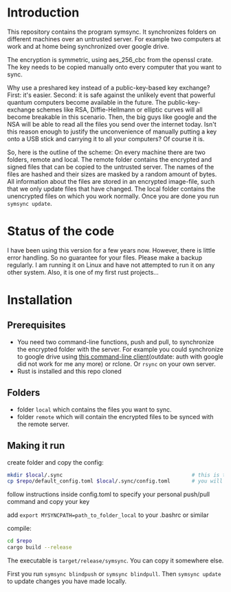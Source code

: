 # Introduction

This repository contains the program symsync. It synchronizes folders on different machines over an untrusted server. For example two computers at work and at home being synchronized over google drive. 

The encryption is symmetric, using aes_256_cbc from the openssl crate. The key needs to be copied manually onto every computer that you want to sync. 

Why use a preshared key instead of a public-key-based key exchange? First: it's easier. Second: it is safe against the unlikely event that powerful quantum computers become available in the future. The public-key-exchange schemes like RSA, Diffie-Hellmann or elliptic curves will all become breakable in this scenario. Then, the big guys like google and the NSA will be able to read all the files you send over the internet today. Isn't this reason enough to justify the unconvenience of manually putting a key onto a USB stick and carrying it to all your computers? Of course it is. 

So, here is the outline of the scheme: On every machine there are two folders, remote and local. The remote folder contains the encrypted and signed files that can be copied to the untrusted server. The names of the files are hashed and their sizes are masked by a random amount of bytes. All information about the files are stored in an encrypted image-file, such that we only update files that have changed. The local folder contains the unencrypted files on which you work normally. Once you are done you run `symsync update`.

# Status of the code

I have been using this version for a few years now. However, there is little error handling. So no guarantee for your files. Please make a backup regularly. I am running it on Linux and have not attempted to run it on any other system. Also, it is one of my first rust projects... 

# Installation

## Prerequisites

- You need two command-line functions, push and pull, to synchronize the encrypted folder with the server. For example you could synchronize to google drive using [this command-line client](https://github.com/odeke-em/drive)(outdate: auth with google did not work for me any more) or rclone. Or `rsync` on your own server.   
- Rust is installed and this repo cloned


## Folders

- folder `local` which contains the files you want to sync. 
- folder `remote` which will contain the encrypted files to be synced with the remote server.

## Making it run

create folder and copy the config:

~~~~bash
mkdir $local/.sync                                          # this is the folder containing the config file and the clear image file
cp $repo/default_config.toml $local/.sync/config.toml       # you will have to modify the contents of this file!
~~~~

follow instructions inside config.toml to specify your personal push/pull command and copy your key 

add `export MYSYNCPATH=path_to_folder_local` to your .bashrc or similar

compile: 

~~~~bash
cd $repo
cargo build --release 
~~~~

The executable is `target/release/symsync`. You can copy it somewhere else. 

First you run `symsync blindpush` or `symsync blindpull`. Then `symsync update` to update changes you have made locally. 













